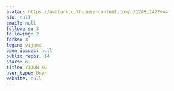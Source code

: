 ```yaml
---
avatar: https://avatars.githubusercontent.com/u/12481142?v=4
bio: null
email: null
followers: 3
following: 2
forks: 3
login: yijunx
open_issues: null
public_repos: 14
stars: 6
title: YIJUN XU
user_type: User
website: null
---
```

